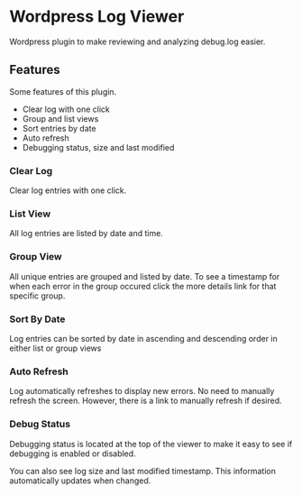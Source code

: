 # Wordpress Log Viewer

Wordpress plugin to make reviewing and analyzing debug.log easier.

## Features

Some features of this plugin.

- Clear log with one click
- Group and list views
- Sort entries by date
- Auto refresh
- Debugging status, size and last modified

### Clear Log 

Clear log entries with one click.

### List View
	
All log entries are listed by date and time.
	
### Group View

All unique entries are grouped and listed by date.  To see a timestamp for when each error in the group occured click the more details link for that specific group.
	
### Sort By Date

Log entries can be sorted by date in ascending and descending order in either list or group views
	
### Auto Refresh

Log automatically refreshes to display new errors.  No need to manually refresh the screen.  However, there is a link to manually refresh if desired.
	
### Debug Status

Debugging status is located at the top of the viewer to make it easy to see if debugging is enabled or disabled.  
	
You can also see log size and last modified timestamp.  This information automatically updates when changed.